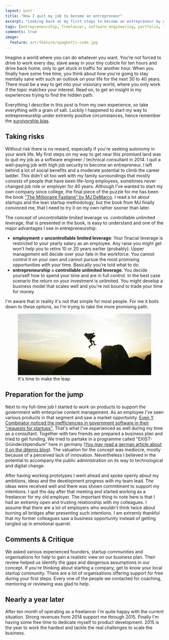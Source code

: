 ```yaml
---
layout: post
title: "How I quit my job to become an entrepreneur"
excerpt: "Looking back at my first steps to become an entrepreneur by quitting my job and working for myself."
tags: [entrepreneurship, freelancer, software engineering, portfolio, lean startup]
comments: true
image:
  feature: art/feature/spaghetti-code.jpg
---
```


Imagine a world where you can do whatever you want. You're not forced to drive to work every day, slave away in your tiny cubicle for ten hours and drive back home, only to get stuck in traffic for another hour. When you finally have some free time, you think about how you're going to stay mentally sane with such an outlook on your life for the next 30 to 40 years. There must be a way to get into your visionary world, where you only work if the topic matches your interest. Read on, to get an insight in my experiences trying to find the hidden path.

Everything I describe in this post is from my own experience, so take everything with a grain of salt. Luckily I happened to start my way to entrepreneurship under extremly positive circumstances, hence remember the [survivorship bias](http://en.wikipedia.org/wiki/Survivorship_bias).

## Taking risks
Without risk there is no reward, especially if you're seeking autonomy in your work life. My first steps on my way to get near this promised land was to quit my job as a software engineer / technical consultant in 2014. I quit a well-paying job with high job security to become an entrepreneur. I left behind a lot of social benefits and a moderate potential to climb the career ladder. This didn't sit too well with my family surroundings that mostly consists of people that have been life-long employees, sometimes never changed job role or employer for 40 years. Although I've wanted to start my own company since college, the final piece of the puzzle for me has been the book ["The Millionaire Fastlane" by MJ DeMarco](http://www.amazon.com/gp/product/0984358102/ref=as_li_tl?tag=kornprelblog-20). I read a lot about startups and the lean startup methodology, but the book from MJ finally convinced me, that I need to try it on my own rather sooner than later. 

The concept of uncontrollable limited leverage vs. controllable unlimited leverage, that is presented in the book, is easy to understand and one of the major advantages I see in entrepreneurship:

* **employment = uncontrollable limited leverage**: Your finacial leverage is restricted to your yearly salary as an employee. Any raise you might get won't help you to retire 10 or 20 years earlier (probably). Upper management will decide over your fate in the workforce. You cannot control it on your own and cannot pursue the most promising opportunities with your time. Basically you're told what to do.
* **entrepreneurship = controllable unlimited leverage**: You decide yourself how to spend your time and are in full control. In the best case scenario the return on your investment is unlimited. You might develop a business model that scales well and you're not bound to trade your time for money.

I'm aware that in reality it's not that simple for most people. For me it boils down to these options, so I'm trying to take the more promising path. 

<figure>
  <img src="../images/posts/making-the-leap.jpg" />
  <figcaption>It's time to make the leap</figcaption>
</figure>

## Preparation for the jump
Next to my full-time job I started to work on products to support the government with enterprise content management. As an employee I've seen various products in that segment and saw a market opportunity. [Even Y Combinator noticed the inefficiencies in government software in their "requests for startups"](https://www.ycombinator.com/rfs). That's what I've experienced as well during my time as a consultant. Together with two friends we prepared a business plan and tried to get funding. We tried to partake in a programme called "EXIST-Gründerstipendium" here in germany ([You may read a german article about it on the ditemis blog](http://blog.ditemis.com/erfahrungen-mit-dem-antrag-auf-ein-exist-grunderstipendium/)). The valuation for the concept was mediocre, mostly because of a perceived lack of innovation. Nevertheless I believed in the potential to accompany the public administration on its way to technological and digital change.

After having working prototypes I went ahead and spoke openly about my ambitions, ideas and the development progress with my team lead. The ideas were received well and there was shown commitment to support my intentions. I quit the day after that meeting and started working as a freelancer for my old employer. The important thing to note here is that I had an extremly open and trusting relationship with my colleagues. I assume that there are a lot of employers who wouldn't think twice about burning all bridges after presenting such intentions. I am extremly thankful that my former colleagues saw a business opportunity instead of getting tangled up in emotional quarrel.

## Comments & Critique
We asked various experienced founders, startup communities and organisations for help to gain a realistic view on our business plan. Their review helped us identify the gaps and dangerous assumptions in our concept. If you're thinking about starting a company, get to know your local startup community. There are a lot of organisations offering support for free during your first steps. Every one of the people we contacted for coaching, mentoring or reviewing was glad to help.

## Nearly a year later
After ten month of operating as a freelancer I'm quite happy with the current situation. Strong revenues from 2014 support me through 2015. Finally I'm having some free time to dedicate myself to product development. 2015 is the year to work the hardest and tackle the real challenges to scale the business.


